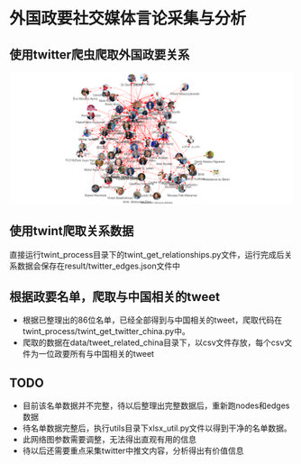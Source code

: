 <!--
 * @Descripttion: 
 * @version: 
 * @Author: Da Chuang
 * @Date: 2019-12-10 09:32:42
 * @LastEditors: Da Chuang
 * @LastEditTime: 2019-12-12 22:30:38
 -->
# 外国政要社交媒体言论采集与分析
## 使用twitter爬虫爬取外国政要关系
![nodes.png](./doc/git_images/nodes_edges.png)

## 使用twint爬取关系数据
直接运行twint_process目录下的twint_get_relationships.py文件，运行完成后关系数据会保存在result/twitter_edges.json文件中

## 根据政要名单，爬取与中国相关的tweet
- 根据已整理出的86位名单，已经全部得到与中国相关的tweet，爬取代码在twint_process/twint_get_twitter_china.py中。
- 爬取的数据在data/tweet_related_china目录下，以csv文件存放，每个csv文件为一位政要所有与中国相关的tweet

## TODO
- 目前该名单数据并不完整，待以后整理出完整数据后，重新跑nodes和edges数据
- 待名单数据完整后，执行utils目录下xlsx_util.py文件以得到干净的名单数据。
- 此网络图参数需要调整，无法得出直观有用的信息
- 待以后还需要重点采集twitter中推文内容，分析得出有价值信息

